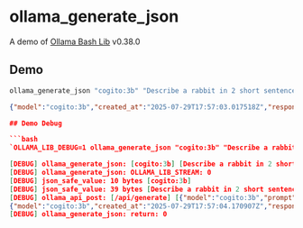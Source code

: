 # ollama_generate_json
A demo of [Ollama Bash Lib](https://github.com/attogram/ollama-bash-lib) v0.38.0

## Demo

```bash
ollama_generate_json "cogito:3b" "Describe a rabbit in 2 short sentences"
```
```json
{"model":"cogito:3b","created_at":"2025-07-29T17:57:03.017518Z","response":"A rabbit is a small, furry mammal with long ears and a distinctive white-tipped tail. They have brown fur with varying shades of grey or cream on their backsides and are known for being gentle, social animals.","done":true,"done_reason":"stop","context":[128006,882,128007,271,75885,264,39824,304,220,17,2875,23719,128009,128006,78191,128007,271,32,39824,374,264,2678,11,75519,36041,278,449,1317,25212,323,264,35947,4251,2442,6586,9986,13,2435,617,14198,18742,449,29865,37199,315,20366,477,12932,389,872,28678,3422,323,527,3967,369,1694,22443,11,3674,10099,13],"total_duration":3572644500,"load_duration":2118780250,"prompt_eval_count":18,"prompt_eval_duration":230109167,"eval_count":46,"eval_duration":1222164250}```

## Demo Debug

```bash
`OLLAMA_LIB_DEBUG=1 ollama_generate_json "cogito:3b" "Describe a rabbit in 2 short sentences"`
```
```json
[DEBUG] ollama_generate_json: [cogito:3b] [Describe a rabbit in 2 short sentences]
[DEBUG] ollama_generate_json: OLLAMA_LIB_STREAM: 0
[DEBUG] json_safe_value: 10 bytes [cogito:3b]
[DEBUG] json_safe_value: 39 bytes [Describe a rabbit in 2 short sentences]
[DEBUG] ollama_api_post: [/api/generate] [{"model":"cogito:3b","prompt":"Describe a rabbit in 2 short sentences","stream":false}]
{"model":"cogito:3b","created_at":"2025-07-29T17:57:04.170907Z","response":"A rabbit has soft, fluffy fur and long ears that it uses to detect sounds. Rabbit are small, furry mammals with strong hind legs that help them hop rapidly across grassy meadows.","done":true,"done_reason":"stop","context":[128006,882,128007,271,75885,264,39824,304,220,17,2875,23719,128009,128006,78191,128007,271,32,39824,706,8579,11,68661,18742,323,1317,25212,430,433,5829,311,11388,10578,13,49431,527,2678,11,75519,56669,449,3831,48419,14535,430,1520,1124,7598,19019,4028,16763,88,757,21738,13],"total_duration":1090475083,"load_duration":30971083,"prompt_eval_count":18,"prompt_eval_duration":26638417,"eval_count":39,"eval_duration":1032479625}[DEBUG] ollama_api_post: return 0
[DEBUG] ollama_generate_json: return: 0
```

